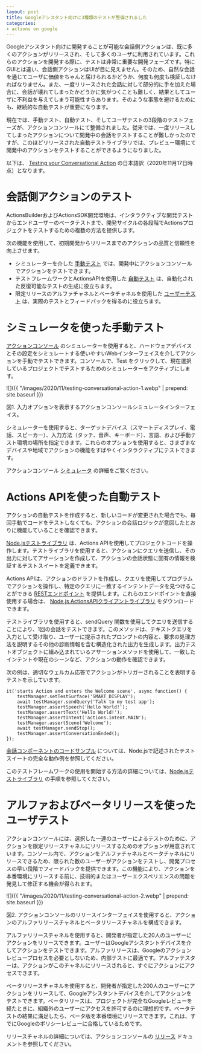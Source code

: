 ```yaml
---
layout: post
title: Googleアシスタント向けに3種類のテストが整備されました
categories:
- actions on google
---
```


Googleアシスタント向けに開発することが可能な会話側アクションは、既に多くのアクションがリリースされ、そして多くのユーザに利用されています。これらのアクションを開発する際に、テストは非常に重要な開発フェーズです。特にGUIとは違い、会話側アクションはUIが目に見えません。そのため、自然な会話を通じてユーザに価値をちゃんと届けられるかどうか、何度も何度も検証しなければなりません。また、一度リリースされた会話に対して部分的に手を加えた場合に、会話が壊れてしまったかどうかに気がつくことも難しく、結果としてユーザに不利益を与えてしまう可能性すらあります。そのような事態を避けるためにも、継続的な自動テストが重要になります。

現在では、手動テスト、自動テスト、そしてユーザテストの3段階のテストフェーズが、アクションコンソールにて整備されました。従来では、一度リリースしてしまったアクションについて開発中の会話をテストすることが難しかったのですが、このほどリリースされた自動テストライブラリでは、プレビュー環境にて開発中のアクションをテストすることができるようになりました。

以下は、 [Testing your Conversational Action](https://developers.google.com/assistant/conversational/testing#automated_testing) の日本語訳（2020年11月17日時点）となります。
# 会話側アクションのテスト


ActionsBuilderおよびActionsSDK開発環境は、インタラクティブな開発テストからエンドユーザーのベータテストまで、開発サイクルの各段階でActionsプロジェクトをテストするための複数の方法を提供します。

次の機能を使用して、初期開発からリリースまでのアクションの品質と信頼性を向上させます。

* シミュレーターを介した [手動テスト](https://developers.google.com/assistant/conversational/testing#manual_testing) では、開発中にアクションコンソールでアクションをテストできます。
* テストフレームワークとActionsAPIを使用した [自動テスト](https://developers.google.com/assistant/conversational/testing#automated_testing) は、自動化された反復可能なテストの生成に役立ちます。
* 限定リリースのアルファチャネルとベータチャネルを使用した [ユーザーテスト](https://developers.google.com/assistant/conversational/testing#user_testing) は、実際のテストとフィードバックを得るのに役立ちます。

# シミュレータを使った手動テスト

[アクションコンソール](https://console.actions.google.com/) のシミュレーターを使用すると、ハードウェアデバイスとその設定をシミュレートする使いやすいWebインターフェイスを介してアクションを手動でテストできます。コンソールで、Test をクリックして、現在選択しているプロジェクトでテストするためのシミュレーターをアクティブにします。


![]({{ "/images/2020/11/testing-conversational-action-1.webp" | prepend: site.baseurl }})

図1. 入力オプションを表示するアクションコンソールシミュレータインターフェイス。

シミュレーターを使用すると、ターゲットデバイス（スマートディスプレイ、電話、スピーカー）、入力方法（タッチ、音声、キーボード）、言語、および手動テスト環境の場所を指定できます。これらのオプションを使用すると、さまざまなデバイスや地域でアクションの機能をすばやくインタラクティブにテストできます。

アクションコンソール [シミュレータ](https://developers.google.com/assistant/console/simulator) の詳細をご覧ください。

# Actions APIを使った自動テスト

アクションの自動テストを作成すると、新しいコードが変更された場合でも、毎回手動でコードをテストしなくても、アクションの会話ロジックが意図したとおりに機能していることを確認できます。

[Node.jsテストライブラリ](https://github.com/actions-on-google/assistant-conversation-testing-nodejs) は、Actions APIを使用してプロジェクトコードを操作します。テストライブラリを使用すると、アクションにクエリを送信し、その出力に対してアサーションを作成して、アクションの会話状態に固有の情報を検証するテストスイートを定義できます。

Actions APIは、アクションのドラフトを作成し、クエリを使用してプログラムでアクションを操作し、特定のクエリに一致するインテントデータを見つけることができる [RESTエンドポイント](https://developers.google.com/assistant/actions/api/reference/rest) を提供します。これらのエンドポイントを直接使用する場合は、 [Node.js ActionsAPIクライアントライブラリ](https://github.com/actions-on-google/assistant-actions-nodejs) をダウンロードできます。

テストライブラリを使用すると、sendQuery 関数を使用してクエリを送信することにより、1回の会話をテストできます。このメソッドは、テキストクエリを入力として受け取り、ユーザーに提示されたプロンプトの内容と、要求の処理方法を説明するその他の診断情報を含む構造化された出力を生成します。出力テストオブジェクトに組み込まれているアサーションメソッドを使用して、一致したインテントや現在のシーンなど、アクションの動作を確認できます。

次の例は、適切なウェルカム応答でアクションがトリガーされることを表明するテストを示しています。


```
it('starts Action and enters the Welcome scene', async function() {
    testManager.setTestSurface('SMART_DISPLAY');
    await testManager.sendQuery('Talk to my test app');
    testManager.assertSpeech('Hello World!');
    testManager.assertText('Hello World!');
    testManager.assertIntent('actions.intent.MAIN');
    testManager.assertScene('Welcome');
    await testManager.sendStop();
    testManager.assertConversationEnded();
});
```

[会話コンポーネントのコードサンプル](https://github.com/actions-on-google/actions-builder-conversation-components-nodejs) については、Node.jsで記述されたテストスイートの完全な動作例を参照してください。

このテストフレームワークの使用を開始する方法の詳細については、[Node.jsテストライブラリ](https://github.com/actions-on-google/assistant-conversation-testing-nodejs) の手順を参照してください。

# アルファおよびベータリリースを使ったユーザテスト

アクションコンソールには、選択した一連のユーザーによるテストのために、アクションを限定リリースチャネルにリリースするためのオプションが用意されています。コンソール内で、アクションをアルファチャネルとベータチャネルにリリースできるため、限られた数のユーザーがアクションをテストし、開発プロセスの早い段階でフィードバックを提供できます。この機能により、アクションを本番環境にリリースする前に、技術的またはユーザーエクスペリエンスの問題を発見して修正する機会が得られます。


![]({{ "/images/2020/11/testing-conversational-action-2.webp" | prepend: site.baseurl }})

図2. アクションコンソールのリリースインターフェイスを使用すると、アクションのアルファリリースチャネルとベータリリースチャネルを構成できます。

アルファリリースチャネルを使用すると、開発者が指定した20人のユーザーにアクションをリリースできます。ユーザーはGoogleアシスタントデバイスを介してアクションをテストできます。アルファリリースは、Googleのアクションレビュープロセスを必要としないため、内部テストに最適です。アルファテスターは、アクションがこのチャネルにリリースされると、すぐにアクションにアクセスできます。

ベータリリースチャネルを使用すると、開発者が指定した200人のユーザーにアクションをリリースして、Googleアシスタントデバイスを介してアクションをテストできます。ベータリリースは、プロジェクトが完全なGoogleレビューを経たときに、組織外のユーザーにアクセスを許可するのに理想的です。ベータテストの結果に満足したら、ベータ版を本番環境にリリースできます。これは、すでにGoogleのポリシーレビューに合格しているためです。

リリースチャネルの詳細については、アクションコンソールの [リリース](https://developers.google.com/assistant/console/releases) ドキュメントを参照してください。

